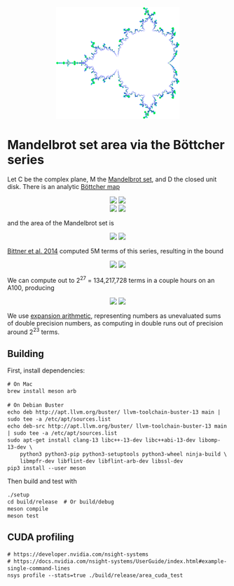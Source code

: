 <p align="center">
  <img src="https://github.com/girving/mandelbrot/blob/main/logo.png?raw=true" title="Bottcher visualization">
</p>

# Mandelbrot set area via the Böttcher series

Let C be the complex plane, M the [Mandelbrot set](https://en.wikipedia.org/wiki/Mandelbrot_set), and D the closed unit disk.  There is an analytic [Böttcher map](https://en.wikipedia.org/wiki/External_ray)

<p align="center">
  <img src="https://render.githubusercontent.com/render/math?math={\phi : \mathbb{C} - D \to \mathbb{C} - M}#gh-light-mode-only">
  <img src="https://render.githubusercontent.com/render/math?math={\color{white}\phi : \mathbb{C} - D \to \mathbb{C} - M}#gh-dark-mode-only"><br/>
  <img src="https://render.githubusercontent.com/render/math?math={\phi(z) = z %2B \sum_n b_n z^{-n}}#gh-light-mode-only">
  <img src="https://render.githubusercontent.com/render/math?math={\color{white}\phi(z) = z %2B \sum_n b_n z^{-n}}#gh-dark-mode-only">
</p>

and the area of the Mandelbrot set is

<p align="center">
  <img src="https://render.githubusercontent.com/render/math?math={\mu(M) = \sum_n n b_n^2}#gh-light-mode-only">
  <img src="https://render.githubusercontent.com/render/math?math={\color{white}\mu(M) = \sum_n n b_n^2}#gh-dark-mode-only">
</p>

[Bittner et al. 2014](https://arxiv.org/abs/1410.1212) computed 5M terms of this series, resulting in the bound

<p align="center">
  <img src="https://render.githubusercontent.com/render/math?math={\mu(M) \le 1.68288}#gh-light-mode-only">
  <img src="https://render.githubusercontent.com/render/math?math={\color{white}\mu(M) \le 1.68288}#gh-dark-mode-only">
</p>

We can compute out to 2<sup>27</sup> = 134,217,728 terms in a couple hours on an A100, producing

<p align="center">
  <img src="https://render.githubusercontent.com/render/math?math={\mu(M) \le 1.651587035834859}#gh-light-mode-only">
  <img src="https://render.githubusercontent.com/render/math?math={\color{white}\mu(M) \le 1.651587035834859}#gh-dark-mode-only">
</p>

We use [expansion arithmetic](https://people.eecs.berkeley.edu/~jrs/papers/robustr.pdf), representing numbers as
unevaluated sums of double precision numbers, as computing in double runs out of precision around
2<sup>23</sup> terms.

## Building

First, install dependencies:

    # On Mac
    brew install meson arb

    # On Debian Buster
    echo deb http://apt.llvm.org/buster/ llvm-toolchain-buster-13 main | sudo tee -a /etc/apt/sources.list
    echo deb-src http://apt.llvm.org/buster/ llvm-toolchain-buster-13 main | sudo tee -a /etc/apt/sources.list
    sudo apt-get install clang-13 libc++-13-dev libc++abi-13-dev libomp-13-dev \
        python3 python3-pip python3-setuptools python3-wheel ninja-build \
        libmpfr-dev libflint-dev libflint-arb-dev libssl-dev
    pip3 install --user meson

Then build and test with

    ./setup
    cd build/release  # Or build/debug
    meson compile
    meson test

## CUDA profiling

    # https://developer.nvidia.com/nsight-systems
    # https://docs.nvidia.com/nsight-systems/UserGuide/index.html#example-single-command-lines
    nsys profile --stats=true ./build/release/area_cuda_test
